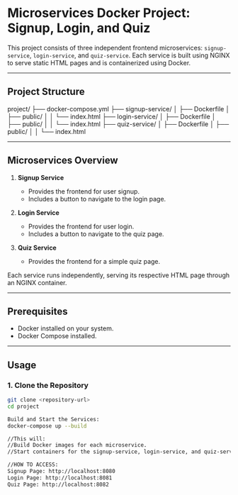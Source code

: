 # Microservices Docker Project: Signup, Login, and Quiz

This project consists of three independent frontend microservices: `signup-service`, `login-service`, and `quiz-service`. Each service is built using NGINX to serve static HTML pages and is containerized using Docker.

---

## Project Structure
project/
├── docker-compose.yml
├── signup-service/
│   ├── Dockerfile
│   ├── public/
│   │   └── index.html
├── login-service/
│   ├── Dockerfile
│   ├── public/
│   │   └── index.html
├── quiz-service/
│   ├── Dockerfile
│   ├── public/
│   │   └── index.html


---

## Microservices Overview

1. **Signup Service**
   - Provides the frontend for user signup.
   - Includes a button to navigate to the login page.

2. **Login Service**
   - Provides the frontend for user login.
   - Includes a button to navigate to the quiz page.

3. **Quiz Service**
   - Provides the frontend for a simple quiz page.

Each service runs independently, serving its respective HTML page through an NGINX container.

---

## Prerequisites

- Docker installed on your system.
- Docker Compose installed.

---

## Usage

### 1. Clone the Repository

```bash
git clone <repository-url>
cd project

Build and Start the Services:
docker-compose up --build

//This will:
//Build Docker images for each microservice.
//Start containers for the signup-service, login-service, and quiz-service.

//HOW TO ACCESS: 
Signup Page: http://localhost:8080
Login Page: http://localhost:8081
Quiz Page: http://localhost:8082
